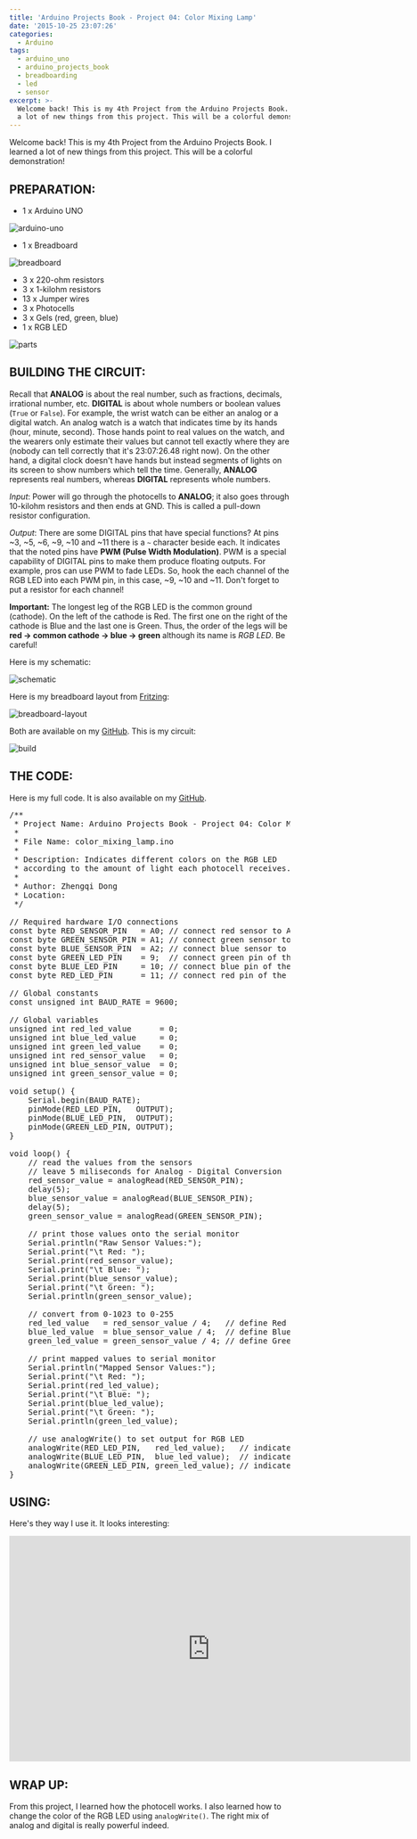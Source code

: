 ```yaml
---
title: 'Arduino Projects Book - Project 04: Color Mixing Lamp'
date: '2015-10-25 23:07:26'
categories:
  - Arduino
tags:
  - arduino_uno
  - arduino_projects_book
  - breadboarding
  - led
  - sensor
excerpt: >-
  Welcome back! This is my 4th Project from the Arduino Projects Book. I learned
  a lot of new things from this project. This will be a colorful demonstration!
---
```


Welcome back! This is my 4th Project from the Arduino Projects Book. I learned a lot of new things from this project. This will be a colorful demonstration!

## **PREPARATION:**

- 1 x Arduino UNO

![arduino-uno](/images/arduino-uno.jpg)

- 1 x Breadboard

![breadboard](/images/breadboard.jpg)

- 3 x 220-ohm resistors
- 3 x 1-kilohm resistors
- 13 x Jumper wires
- 3 x Photocells
- 3 x Gels (red, green, blue)
- 1 x RGB LED

![parts](/images/arduino-projects-book-project-04/parts.jpg)

## **BUILDING THE CIRCUIT:**

Recall that **ANALOG** is about the real number, such as fractions, decimals, irrational number, etc. **DIGITAL** is about whole numbers or boolean values (`True` or `False`). For example, the wrist watch can be either an analog or a digital watch. An analog watch is a watch that indicates time by its hands (hour, minute, second). Those hands point to real values on the watch, and the wearers only estimate their values but cannot tell exactly where they are (nobody can tell correctly that it's 23:07:26.48 right now). On the other hand, a digital clock doesn't have hands but instead segments of lights on its screen to show numbers which tell the time. Generally, **ANALOG** represents real numbers, whereas **DIGITAL** represents whole numbers.

_Input_: Power will go through the photocells to **ANALOG**; it also goes through 10-kilohm resistors and then ends at GND. This is called a pull-down resistor configuration.

_Output_: There are some DIGITAL pins that have special functions? At pins ~3, ~5, ~6, ~9, ~10 and ~11 there is a `~` character beside each. It indicates that the noted pins have **PWM (Pulse Width Modulation)**. PWM is a special capability of DIGITAL pins to make them produce floating outputs. For example, pros can use PWM to fade LEDs. So, hook the each channel of the RGB LED into each PWM pin, in this case, ~9, ~10 and ~11. Don't forget to put a resistor for each channel!

**Important:** The longest leg of the RGB LED is the common ground (cathode). On the left of the cathode is Red. The first one on the right of the cathode is Blue and the last one is Green. Thus, the order of the legs will be **red -> common cathode -> blue -> green** although its name is *RGB LED*. Be careful!

Here is my schematic:

![schematic](/images/arduino-projects-book-project-04/schematic.png)

Here is my breadboard layout from [Fritzing](http://fritzing.org/home/):

![breadboard-layout](/images/arduino-projects-book-project-04/breadboard-layout.jpg)

Both are available on my [GitHub](https://github.com/philectron/pcb/tree/master/arduino_repo/color_mixing_lamp). This is my circuit:

![build](/images/arduino-projects-book-project-04/build.jpg)

## **THE CODE:**

Here is my full code. It is also available on my [GitHub](https://github.com/philectron/arduino/blob/master/color_mixing_lamp/color_mixing_lamp.ino).

<?prettify?>
<pre class="prettyprint cpp-html linenums">
/**
 * Project Name: Arduino Projects Book - Project 04: Color Mixing Lamp
 *
 * File Name: color_mixing_lamp.ino
 *
 * Description: Indicates different colors on the RGB LED
 * according to the amount of light each photocell receives.
 *
 * Author: Zhengqi Dong
 * Location:  
 */

// Required hardware I/O connections
const byte RED_SENSOR_PIN   = A0; // connect red sensor to A0
const byte GREEN_SENSOR_PIN = A1; // connect green sensor to A1
const byte BLUE_SENSOR_PIN  = A2; // connect blue sensor to A2
const byte GREEN_LED_PIN    = 9;  // connect green pin of the RGB LED to ~9
const byte BLUE_LED_PIN     = 10; // connect blue pin of the RGB LED to ~10
const byte RED_LED_PIN      = 11; // connect red pin of the RGB LED to ~11

// Global constants
const unsigned int BAUD_RATE = 9600;

// Global variables
unsigned int red_led_value      = 0;
unsigned int blue_led_value     = 0;
unsigned int green_led_value    = 0;
unsigned int red_sensor_value   = 0;
unsigned int blue_sensor_value  = 0;
unsigned int green_sensor_value = 0;

void setup() {
    Serial.begin(BAUD_RATE);
    pinMode(RED_LED_PIN,   OUTPUT);
    pinMode(BLUE_LED_PIN,  OUTPUT);
    pinMode(GREEN_LED_PIN, OUTPUT);
}

void loop() {
    // read the values from the sensors
    // leave 5 miliseconds for Analog - Digital Conversion
    red_sensor_value = analogRead(RED_SENSOR_PIN);
    delay(5);
    blue_sensor_value = analogRead(BLUE_SENSOR_PIN);
    delay(5);
    green_sensor_value = analogRead(GREEN_SENSOR_PIN);

    // print those values onto the serial monitor
    Serial.println("Raw Sensor Values:");
    Serial.print("\t Red: ");
    Serial.print(red_sensor_value);
    Serial.print("\t Blue: ");
    Serial.print(blue_sensor_value);
    Serial.print("\t Green: ");
    Serial.println(green_sensor_value);

    // convert from 0-1023 to 0-255
    red_led_value   = red_sensor_value / 4;   // define Red LED
    blue_led_value  = blue_sensor_value / 4;  // define Blue LED
    green_led_value = green_sensor_value / 4; // define Green LED

    // print mapped values to serial monitor
    Serial.println("Mapped Sensor Values:");
    Serial.print("\t Red: ");
    Serial.print(red_led_value);
    Serial.print("\t Blue: ");
    Serial.print(blue_led_value);
    Serial.print("\t Green: ");
    Serial.println(green_led_value);

    // use analogWrite() to set output for RGB LED
    analogWrite(RED_LED_PIN,   red_led_value);   // indicate red LED
    analogWrite(BLUE_LED_PIN,  blue_led_value);  // indicate blue LED
    analogWrite(GREEN_LED_PIN, green_led_value); // indicate green LED
}
</pre>

## **USING:**

Here's they way I use it. It looks interesting:

<div class="embedded-video">
  <iframe width="720" height="405" src="https://www.youtube.com/embed/zwGk2Ztyj2o?list=PLt_UZum7NVtmFEVMdv4XH8TgXzJvzd78x" frameborder="0" allowfullscreen></iframe>
</div>

## **WRAP UP:**

From this project, I learned how the photocell works. I also learned how to change the color of the RGB LED using `analogWrite()`. The right mix of analog and digital is really powerful indeed.
